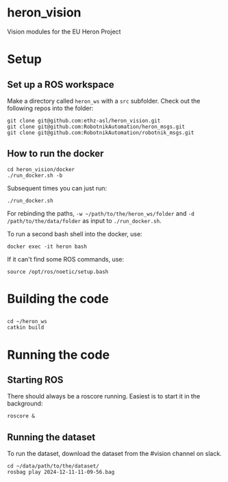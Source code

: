 # heron_vision
Vision modules for the EU Heron Project

# Setup
## Set up a ROS workspace
Make a directory called `heron_ws` with a `src` subfolder.
Check out the following repos into the folder:
```
git clone git@github.com:ethz-asl/heron_vision.git
git clone git@github.com:RobotnikAutomation/heron_msgs.git
git clone git@github.com:RobotnikAutomation/robotnik_msgs.git
```

## How to run the docker
```
cd heron_vision/docker
./run_docker.sh -b
```
Subsequent times you can just run:
```
./run_docker.sh
```

For rebinding the paths, `-w ~/path/to/the/heron_ws/folder` and `-d /path/to/the/data/folder` as input to `./run_docker.sh`.

To run a second bash shell into the docker, use:
```
docker exec -it heron bash
```
If it can't find some ROS commands, use:
```
source /opt/ros/noetic/setup.bash
```

# Building the code
##
```
cd ~/heron_ws
catkin build
```

# Running the code
## Starting ROS
There should always be a roscore running. Easiest is to start it in the background:
```
roscore &
```

## Running the dataset
To run the dataset, download the dataset from the #vision channel on slack.
```
cd ~/data/path/to/the/dataset/
rosbag play 2024-12-11-11-09-56.bag
```

